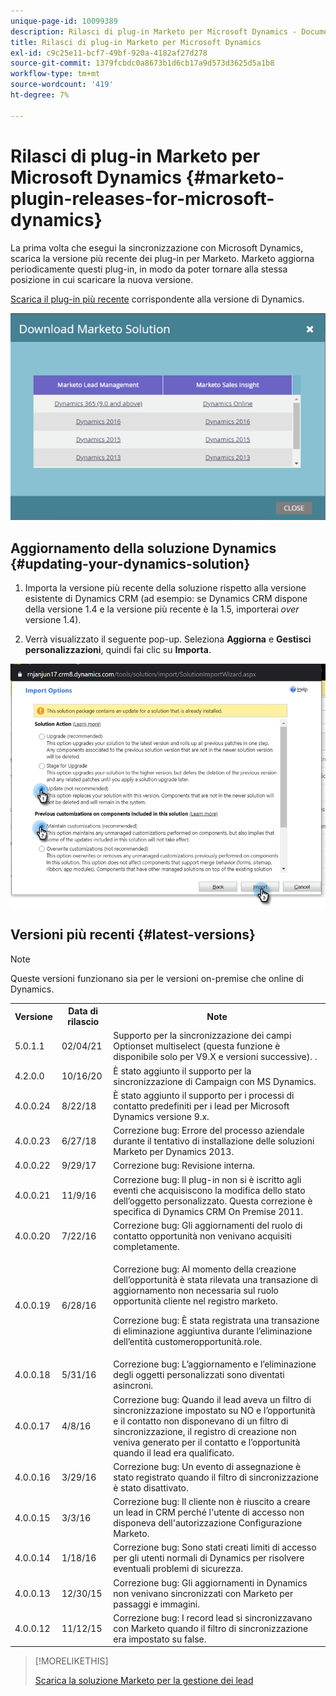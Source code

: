 ```yaml
---
unique-page-id: 10099389
description: Rilasci di plug-in Marketo per Microsoft Dynamics - Documenti Marketo - Documentazione del prodotto
title: Rilasci di plug-in Marketo per Microsoft Dynamics
exl-id: c9c25e11-bcf7-49bf-920a-4182af27d278
source-git-commit: 1379fcbdc0a8673b1d6cb17a9d573d3625d5a1b8
workflow-type: tm+mt
source-wordcount: '419'
ht-degree: 7%

---
```


# Rilasci di plug-in Marketo per Microsoft Dynamics {#marketo-plugin-releases-for-microsoft-dynamics}

La prima volta che esegui la sincronizzazione con Microsoft Dynamics, scarica la versione più recente dei plug-in per Marketo. Marketo aggiorna periodicamente questi plug-in, in modo da poter tornare alla stessa posizione in cui scaricare la nuova versione.

[Scarica il plug-in più recente](/help/marketo/product-docs/crm-sync/microsoft-dynamics-sync/sync-setup/download-the-marketo-lead-management-solution.md) corrispondente alla versione di Dynamics.

![](assets/marketo-plugin-releases-for-microsoft-dynamics-1.png)

## Aggiornamento della soluzione Dynamics {#updating-your-dynamics-solution}

1. Importa la versione più recente della soluzione rispetto alla versione esistente di Dynamics CRM (ad esempio: se Dynamics CRM dispone della versione 1.4 e la versione più recente è la 1.5, importerai _over_ versione 1.4).

1. Verrà visualizzato il seguente pop-up. Seleziona **Aggiorna** e **Gestisci personalizzazioni**, quindi fai clic su **Importa**.

![](assets/marketo-plugin-releases-for-microsoft-dynamics-2.png)

## Versioni più recenti {#latest-versions}

>[!NOTE]
>
>Queste versioni funzionano sia per le versioni on-premise che online di Dynamics.

<table> 
 <tbody> 
  <tr> 
   <th colspan="1">Versione</th> 
   <th colspan="1">Data di rilascio</th> 
   <th>Note</th> 
  </tr> 
  <tr> 
   <td colspan="1">5.0.1.1</td> 
   <td colspan="1">02/04/21</td> 
   <td colspan="1">Supporto per la sincronizzazione dei campi Optionset multiselect (questa funzione è disponibile solo per V9.X e versioni successive). .</td> 
  </tr> 
  <tr> 
   <td colspan="1">4.2.0.0</td> 
   <td colspan="1">10/16/20</td> 
   <td colspan="1">È stato aggiunto il supporto per la sincronizzazione di Campaign con MS Dynamics.</td> 
  </tr> 
  <tr> 
   <td colspan="1">4.0.0.24</td> 
   <td colspan="1">8/22/18</td> 
   <td colspan="1">È stato aggiunto il supporto per i processi di contatto predefiniti per i lead per Microsoft Dynamics versione 9.x.</td> 
  </tr> 
  <tr> 
   <td colspan="1">4.0.0.23</td> 
   <td colspan="1">6/27/18</td> 
   <td colspan="1">Correzione bug: Errore del processo aziendale durante il tentativo di installazione delle soluzioni Marketo per Dynamics 2013.</td> 
  </tr> 
  <tr> 
   <td colspan="1">4.0.0.22</td> 
   <td colspan="1">9/29/17</td> 
   <td colspan="1">Correzione bug: Revisione interna.</td> 
  </tr> 
  <tr> 
   <td colspan="1"><p>4.0.0.21</p></td> 
   <td colspan="1">11/9/16</td> 
   <td colspan="1">Correzione bug: Il plug-in non si è iscritto agli eventi che acquisiscono la modifica dello stato dell’oggetto personalizzato. Questa correzione è specifica di Dynamics CRM On Premise 2011. </td> 
  </tr> 
  <tr> 
   <td colspan="1">4.0.0.20</td> 
   <td colspan="1">7/22/16</td> 
   <td colspan="1">Correzione bug: Gli aggiornamenti del ruolo di contatto opportunità non venivano acquisiti completamente.</td> 
  </tr> 
  <tr> 
   <td colspan="1">4.0.0.19</td> 
   <td colspan="1">6/28/16</td> 
   <td colspan="1"><p>Correzione bug: Al momento della creazione dell’opportunità è stata rilevata una transazione di aggiornamento non necessaria sul ruolo opportunità cliente nel registro marketo. </p><p>Correzione bug: È stata registrata una transazione di eliminazione aggiuntiva durante l’eliminazione dell’entità customeropportunità.role.</p></td> 
  </tr> 
  <tr> 
   <td colspan="1">4.0.0.18</td> 
   <td colspan="1">5/31/16</td> 
   <td colspan="1">Correzione bug: L’aggiornamento e l’eliminazione degli oggetti personalizzati sono diventati asincroni.</td> 
  </tr> 
  <tr> 
   <td colspan="1">4.0.0.17</td> 
   <td colspan="1">4/8/16</td> 
   <td colspan="1">Correzione bug: Quando il lead aveva un filtro di sincronizzazione impostato su NO e l’opportunità e il contatto non disponevano di un filtro di sincronizzazione, il registro di creazione non veniva generato per il contatto e l’opportunità quando il lead era qualificato.</td> 
  </tr> 
  <tr> 
   <td colspan="1">4.0.0.16</td> 
   <td colspan="1">3/29/16</td> 
   <td>Correzione bug: Un evento di assegnazione è stato registrato quando il filtro di sincronizzazione è stato disattivato.</td> 
  </tr> 
  <tr> 
   <td colspan="1">4.0.0.15</td> 
   <td colspan="1">3/3/16</td> 
   <td colspan="1">Correzione bug: Il cliente non è riuscito a creare un lead in CRM perché l'utente di accesso non disponeva dell'autorizzazione Configurazione Marketo.</td> 
  </tr> 
  <tr> 
   <td colspan="1">4.0.0.14</td> 
   <td colspan="1">1/18/16</td> 
   <td colspan="1">Correzione bug: Sono stati creati limiti di accesso per gli utenti normali di Dynamics per risolvere eventuali problemi di sicurezza.</td> 
  </tr> 
  <tr> 
   <td colspan="1">4.0.0.13</td> 
   <td colspan="1">12/30/15</td> 
   <td>Correzione bug: Gli aggiornamenti in Dynamics non venivano sincronizzati con Marketo per passaggi e immagini.</td> 
  </tr> 
  <tr> 
   <td colspan="1">4.0.0.12</td> 
   <td colspan="1">11/12/15</td> 
   <td colspan="1">Correzione bug: I record lead si sincronizzavano con Marketo quando il filtro di sincronizzazione era impostato su false.</td> 
  </tr> 
 </tbody> 
</table>

>[!MORELIKETHIS]
>
>[Scarica la soluzione Marketo per la gestione dei lead](/help/marketo/product-docs/crm-sync/microsoft-dynamics-sync/sync-setup/download-the-marketo-lead-management-solution.md)
